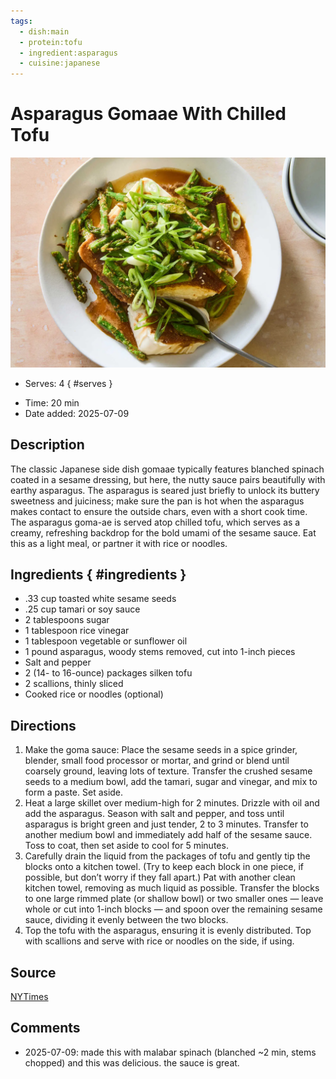 ```yaml
---
tags:
  - dish:main
  - protein:tofu
  - ingredient:asparagus
  - cuisine:japanese
---
```

<!-- Tags can have colon, but no space around it -->

# Asparagus Gomaae With Chilled Tofu

![Recipe picture](../images/hm-asparagus-gomae-jqgt-threeByTwoMediumAt2X.webp)

<!-- Serves has to be a single number, no dashes, but text is allowed after the
number (e.g., 24 cookies) -->
- Serves: 4
{ #serves }
<!-- Time is not parsed, so anything can be input here, and additional
values can be added (e.g., "active time", "cooking time", etc) -->
- Time: 20 min
- Date added: 2025-07-09

## Description
The classic Japanese side dish gomaae typically features blanched spinach coated in a sesame dressing, but here, the nutty sauce pairs beautifully with earthy asparagus. The asparagus is seared just briefly to unlock its buttery sweetness and juiciness; make sure the pan is hot when the asparagus makes contact to ensure the outside chars, even with a short cook time. The asparagus goma-ae is served atop chilled tofu, which serves as a creamy, refreshing backdrop for the bold umami of the sesame sauce. Eat this as a light meal, or partner it with rice or noodles.

## Ingredients { #ingredients }

<!-- Decimals are allowed, fractions are not. For ranges, use only a single dash
and no spaces between the numbers. -->
- .33 cup toasted white sesame seeds
- .25 cup tamari or soy sauce
- 2 tablespoons sugar
- 1 tablespoon rice vinegar
- 1 tablespoon vegetable or sunflower oil
- 1 pound asparagus, woody stems removed, cut into 1-inch pieces
- Salt and pepper
- 2 (14- to 16-ounce) packages silken tofu
- 2 scallions, thinly sliced
- Cooked rice or noodles (optional)

## Directions

<!-- If you have a direction that refers to a number of some ingredient, wrap
the number in asterisks and add `{.ingredient-num}` afterwards. For example,
write `Add 2 Tbsp oil to pan` as `Add *2*{.ingredient-num} to pan`. This allows
us to properly change the number when changing the serves value. -->
1. Make the goma sauce: Place the sesame seeds in a spice grinder, blender, small food processor or mortar, and grind or blend until coarsely ground, leaving lots of texture. Transfer the crushed sesame seeds to a medium bowl, add the tamari, sugar and vinegar, and mix to form a paste. Set aside.
2. Heat a large skillet over medium-high for 2 minutes. Drizzle with oil and add the asparagus. Season with salt and pepper, and toss until asparagus is bright green and just tender, 2 to 3 minutes. Transfer to another medium bowl and immediately add half of the sesame sauce. Toss to coat, then set aside to cool for 5 minutes.
3. Carefully drain the liquid from the packages of tofu and gently tip the blocks onto a kitchen towel. (Try to keep each block in one piece, if possible, but don’t worry if they fall apart.) Pat with another clean kitchen towel, removing as much liquid as possible. Transfer the blocks to one large rimmed plate (or shallow bowl) or two smaller ones — leave whole or cut into 1-inch blocks — and spoon over the remaining sesame sauce, dividing it evenly between the two blocks.
4. Top the tofu with the asparagus, ensuring it is evenly distributed. Top with scallions and serve with rice or noodles on the side, if using.

## Source

[NYTimes](https://cooking.nytimes.com/recipes/1026712-asparagus-gomaae-with-chilled-tofu)

## Comments

- 2025-07-09: made this with malabar spinach (blanched ~2 min, stems chopped) and this was delicious. the sauce is great.
